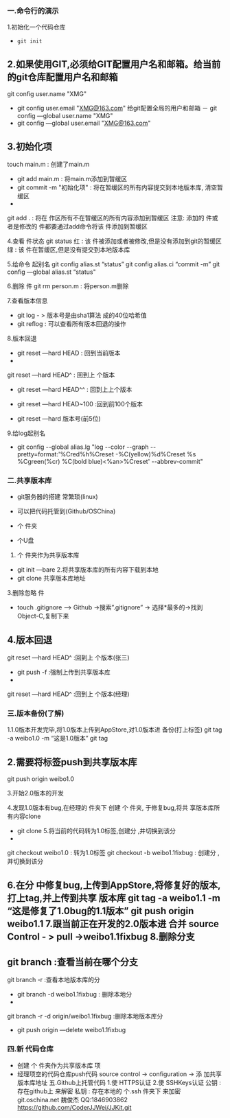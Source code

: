 
 ### 一.命令行的演示 
1.初始化一个代码仓库
 - `git init` 
 
2.如果使用GIT,必须给GIT配置用户名和邮箱。给当前的git仓库配置用户名和邮箱
- git config user.name "XMG"
- git config user.email "XMG@163.com"
给git配置全局的用户和邮箱
－ git config —global user.name "XMG"
- git config —global user.email "XMG@163.com"

3.初始化项
 - touch main.m : 创建了main.m
 - git add main.m : 将main.m添加到暂缓区
 - git commit -m "初始化项" : 将在暂缓区的所有内容提交到本地版本库, 清空暂缓区
 - git add . : 将在 作区所有不在暂缓区的所有内容添加到暂缓区注意: 添加的 件或者是修改的 件都要通过add命令将该 件添加到暂缓区
 
4.查看 件状态 git status红  : 该 件被添加或者被修改,但是没有添加到git的暂缓区 绿  : 该 件在暂缓区,但是没有提交到本地版本库

5.给命令 起别名git config alias.st “status”git config alias.ci “commit -m”git config —global alias.st “status"
 
6.删除 件git rm person.m : 将person.m删除

7.查看版本信息
- git log - > 版本号是由sha1算法 成的40位哈希值 
- git reflog : 可以查看所有版本回退的操作

8.版本回退
- git reset —hard HEAD : 回到当前版本
- git reset —hard HEAD^ : 回到上 个版本 
- git reset —hard HEAD^^ : 回到上上个版本                   
- git reset —hard HEAD~100 :回到前100个版本
- git reset —hard 版本号(前5位)

9.给log起别名
- git config --global alias.lg "log --color --graph -- pretty=format:'%Cred%h%Creset -%C(yellow)%d%Creset %s %Cgreen(%cr) %C(bold blue)<%an>%Creset' --abbrev-commit" 

### 二.共享版本库 
- git服务器的搭建 常繁琐(linux) 
- 可以把代码托管到(Github/OSChina)  
- 个 件夹 
- 个U盘

1. 个 件夹作为共享版本库
- git init —bare
2.将共享版本库的所有内容下载到本地 
- git clone 共享版本库地址
3.删除忽略 件
- touch .gitignore —> Github ->搜索”.gitignore” -> 选择*最多的->找到 Object-C,复制下来
4.版本回退
- git reset —hard HEAD^ :回到上 个版本(张三)
- git push -f :强制上传到共享版本库
- git reset —hard HEAD^ :回到上 个版本(经理)

### 三.版本备份(了解)
1.1.0版本开发完毕,将1.0版本上传到AppStore,对1.0版本进 备份(打上标签)git tag -a weibo1.0 -m “这是1.0版本”git tag
 
2.需要将标签push到共享版本库
 - git push origin weibo1.0
 
3.开始2.0版本的开发 

4.发现1.0版本有bug,在经理的 件夹下 创建 个 件夹, 于修复bug,将共 享版本库所有内容clone
 - git clone 
5.将当前的代码转为1.0标签,创建分 ,并切换到该分
 - git checkout weibo1.0 : 转为1.0标签git checkout -b weibo1.1fixbug : 创建分 ,并切换到该分                    
6.在分 中修复bug,上传到AppStore,将修复好的版本,打上tag,并上传到共享 版本库git tag -a weibo1.1 -m “这是修复了1.0bug的1.1版本”git push origin weibo1.1 
7.跟当前正在开发的2.0版本进 合并
 source Control - > pull ->weibo1.1fixbug 
8.删除分支
- git branch :查看当前在哪个分支
- git branch -r :查看本地版本库的分 
- git branch -d weibo1.1fixbug : 删除本地分 
- git branch -r -d origin/weibo1.1fixbug :删除本地版本库分  
- git push origin —delete weibo1.1fixbug
### 四.新 代码仓库
- 创建 个 件夹作为共享版本库项 
- 经理项空的代码仓库push代码 source control -> configuration -> 添 加共享版本库地址五.Github上托管代码 1.使 HTTPS认证 2.使 SSHKeys认证公钥 : 存在github上 来解密私钥 : 存在本地的 个.ssh 件夹下 来加密git.oschina.net魏俊杰QQ:1846903862 https://github.com/CoderJJWei/JJKit.git   
      